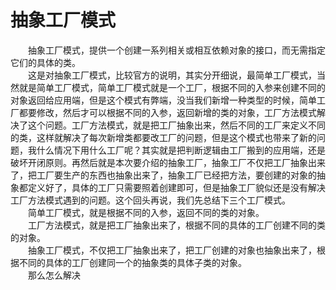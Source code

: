 # 抽象工厂模式


&emsp;&emsp;抽象工厂模式，提供一个创建一系列相关或相互依赖对象的接口，而无需指定它们的具体的类。<br>
&emsp;&emsp;这是对抽象工厂模式，比较官方的说明，其实分开细说，最简单工厂模式，当然就是简单工厂模式，简单工厂模式就是一个工厂，根据不同的入参来创建不同的对象返回给应用端，但是这个模式有弊端，没当我们新增一种类型的时候，简单工厂都要修改，然后才可以根据不同的入参，返回新增的类的对象，工厂方法模式解决了这个问题。工厂方法模式，就是把工厂抽象出来，然后不同的工厂来定义不同的类，这样就解决了每次新增类都要改工厂的问题，但是这个模式也带来了新的问题，我什么情况下用什么工厂呢？其实就是把判断逻辑由工厂搬到的应用端，还是破坏开闭原则。再然后就是本次要介绍的抽象工厂，抽象工厂不仅把工厂抽象出来了，把工厂要生产的东西也抽象出来了，抽象工厂已经把方法，要创建的对象的抽象都定义好了，具体的工厂只需要照着创建即可，但是抽象工厂貌似还是没有解决工厂方法模式遇到的问题。这个回头再说，我们先总结下三个工厂模式。<br>
&emsp;&emsp;简单工厂模式，就是根据不同的入参，返回不同的类的对象。<br>
&emsp;&emsp;工厂方法模式，就是把工厂抽象出来了，根据不同的具体的工厂创建不同的类的对象。<br>
&emsp;&emsp;抽象工厂模式，不仅把工厂抽象出来了，把工厂创建的对象也抽象出来了，根据不同的具体的工厂创建同一个的抽象类的具体子类的对象。<br>
&emsp;&emsp;那么怎么解决